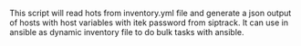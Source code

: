 This script will read hots from inventory.yml file and generate a json output of hosts with host variables with itek password from siptrack.
It can use in ansible as dynamic inventory file to do bulk tasks with ansible.